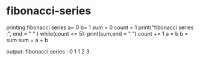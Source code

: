 # fibonacci-series
printing fibonacci series
a= 0
b= 1
sum = 0
count = 1
print("fibonacci series :", end = " " )
while(count <= 5):
   print(sum,end = " ")
   count += 1
   a = b
   b = sum 
   sum = a + b
   
 output:
 fibonacci series : 0 1 1 2 3
